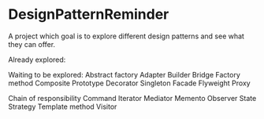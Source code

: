 # DesignPatternReminder
A project which goal is to explore different design patterns and see what they can offer.

Already explored:

Waiting to be explored:
Abstract factory
Adapter
Builder
Bridge
Factory method
Composite
Prototype
Decorator
Singleton
Facade
Flyweight
Proxy

Chain of responsibility
Command
Iterator
Mediator
Memento
Observer
State
Strategy
Template method
Visitor
